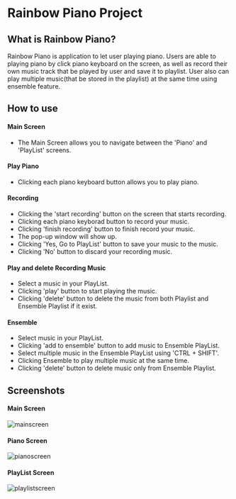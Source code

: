 # Rainbow Piano Project


## What is Rainbow Piano?
Rainbow Piano is application to let user playing piano. Users are able to playing piano by click piano keyboard on the screen, as well as record their own music track that be played by user and save it to playlist. User also can play multiple music(that be stored in the playlist) at the same time using ensemble feature. 


## How to use

#### Main Screen

* The Main Screen allows you to navigate between the 'Piano' and 'PlayList' screens.

#### Play Piano
* Clicking each piano keyboard button allows you to play piano.


#### Recording

* Clicking the 'start recording' button on the screen that starts recording.
* Clicking each piano keyborad button to record your music.
* Clicking 'finish recording' button to finish record your music.
* The pop-up window will show up.
* Clicking 'Yes, Go to PlayList' button to save your music to the music.
* Clicking 'No' button to discard your recording music.


#### Play and delete Recording Music
* Select a music in your PlayList.
* Clicking 'play' button to start playing the music.
* Clicking 'delete' button to delete the music from both Playlist and Ensemble Playlist if it exist.
  
#### Ensemble
* Select music in your PlayList.
* Clicking 'add to ensemble' button to add music to Ensemble PlayList.
* Select multiple music in the Ensemble PlayList using 'CTRL + SHIFT'.
* Clicking Ensemble to play multiple music at the same time.
* Clicking 'delete' button to delete music only from Ensemble Playlist.
## Screenshots
#### Main Screen
![mainscreen](https://github.com/zzhongli/RainbowPiano/assets/133532143/e560c62b-dd86-42aa-aeb3-c6c48c3d9d75)

#### Piano Screen
![pianoscreen](https://github.com/zzhongli/RainbowPiano/assets/133532143/54af564f-46b6-48b6-a816-20d34eac1366)

#### PlayList Screen

![playlistscreen](https://github.com/zzhongli/RainbowPiano/assets/133532143/21fbe416-67d5-44d4-98d1-7048810e3334)
